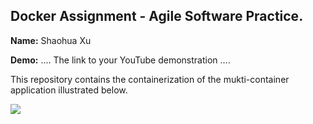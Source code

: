 ## Docker Assignment - Agile Software Practice.

__Name:__ Shaohua Xu

__Demo:__ .... The link to your YouTube demonstration ....

This repository contains the containerization of the mukti-container application illustrated below.

![](./images/arch.png)